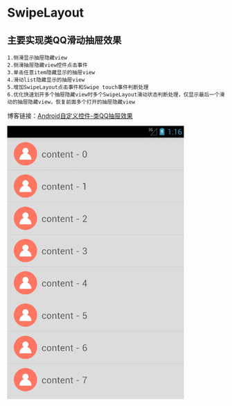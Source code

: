 # SwipeLayout

## 主要实现类QQ滑动抽屉效果

	1.侧滑显示抽屉隐藏view
	2.侧滑抽屉隐藏view控件点击事件
	3.单击任意item隐藏显示的抽屉view
	4.滑动list隐藏显示的抽屉view
	5.增加SwipeLayout点击事件和Swipe touch事件判断处理
	6.优化快速划开多个抽屉隐藏view时多个SwipeLayout滑动状态判断处理，仅显示最后一个滑动的抽屉隐藏view，恢复前面多个打开的抽屉隐藏view

博客链接：[Android自定义控件-类QQ抽屉效果](http://blog.csdn.net/oqinyou/article/details/63252464)

![](https://raw.githubusercontent.com/Horrarndoo/SwipeLayout/master/assets/demo.gif)
